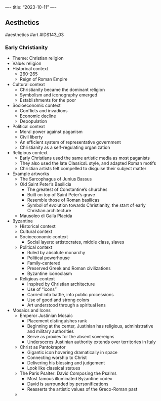 —-
title: “2023-10-11”
—-
## Aesthetics
#aesthetics #art #IDS143_03 
### Early Christianity
- Theme: Christian religion
- Value: religion
- Historical context
	- 260-265
	- Reign of Roman Empire
- Cultural context
	- Christianity became the dominant religion
	- Symbolism and iconography emerged
	- Establishments for the poor
- Socioeconomic context
	- Conflicts and invadions
	- Economic decline
	- Depopulation
- Political context
	- Moral power against paganism
	- Civil liberty
	- An efficient system of representative government
	- Christianity as a self-regulating organization
- Religious context
	- Early Christians used the same artistic media as most paganists
	- They also used the late ClassicsL style, and adapted Roman motifs
	- Christian artists felt compelled to disguise their subject matter
- Example artworks
	- The Sarcophagus of Junius Bassus
	- Old Saint Peter’s Basilicia
		- The greatest of Constantine’s churches
		- Built on top of Saint Peter’s grave
		- Resemble those of Roman basilicas
		- Symbol of evolution towards Christianity, the start of early Christian architecture
	- Mausoleo di Galla Placida
- Byzantine
	- Historical context
	- Cultural context
	- Socioeconomic context
		- Social layers: artistocrates, middle class, slaves
	- Political context
		- Ruled by absolute monarchy
		- Political powerhouse
		- Family-centered
		- Preserved Greek and Roman civilizations
		- Byzantine iconoclasm
	- Religious context
		- Inspired by Christian architecture
		- Use of “icons”
		- Carried into battle, into public processions
		- Use of good and strong colors
		- Art understood through a spiritual lens
- Mosaics and Icons
	- Emperor Justinian Mosaic
		- Placement distinguishes rank
		- Beginning at the center, Justinian has religious, administrative and military authorities
		- Serve as proxies for the absent sovereigns
		- Undersocres Justinian authority extends over territories in Italy
	- Christ as Pantokraptor
		- Gigantic icon hovering dramatically in space
		- Connecting worship to Christ
		- Delivering his blessing and judgement
		- Look like classical statues
	- The Paris Psalter: David Composing the Psalms
		- Most famous illuminated Byzantine codex
		- David is surrounded by personifications
		- Reasserts the artistic values of the Greco-Roman past
	- 